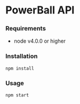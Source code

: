 # PowerBall API

### Requirements

* node v4.0.0 or higher

### Installation

```
npm install
```

### Usage

```
npm start
```
